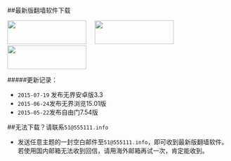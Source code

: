 
##最新版翻墙软件下载
<a href="http://git.io/HNvvvQ"><div id="images"><img src="https://cloud.githubusercontent.com/assets/13546896/8962834/542bc3b2-35f7-11e5-8cd8-d275cecec187.jpg" width="180"  height="54"></a>
<a href="https://git.io/fgp" target="_blank"><img src="https://cloud.githubusercontent.com/assets/13546896/8962833/542b236c-35f7-11e5-9b6b-5ecef4e6a46e.jpg" width="180"  height="54" hspace= 15>
<a href="http://git.io/2S1IBQ" target="_blank"><img src="https://cloud.githubusercontent.com/assets/13546896/8963614/a7cea12a-35fb-11e5-8285-2c052e5ea386.jpg" width="180"  height="54"></a>

#####更新记录：

- `2015-07-19` 发布无界安卓版3.3
- `2015-06-24`发布无界浏览15.01版
- `2015-05-22`发布自由门7.54版



##无法下载？请联系`51@555111.info`
- 发送任意主题的一封空白邮件至`51@555111.info`，即可收到最新版翻墙软件。若使用国内邮箱无法收到回信，请用海外邮箱再试一次，肯定能收到。

